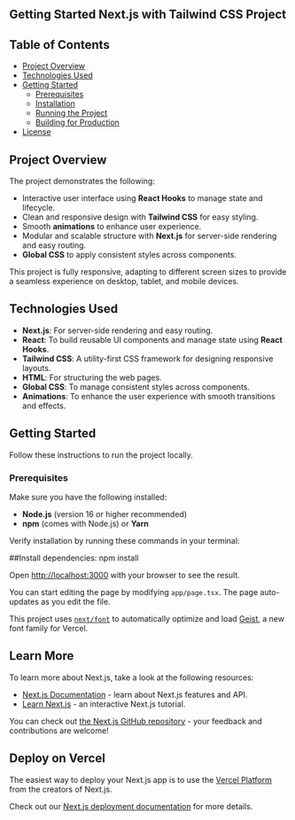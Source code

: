 

## Getting Started Next.js with Tailwind CSS Project


## Table of Contents

- [Project Overview](#project-overview)
- [Technologies Used](#technologies-used)
- [Getting Started](#getting-started)
  - [Prerequisites](#prerequisites)
  - [Installation](#installation)
  - [Running the Project](#running-the-project)
  - [Building for Production](#building-for-production)
- [License](#license)


## Project Overview

The project demonstrates the following:
- Interactive user interface using **React Hooks** to manage state and lifecycle.
- Clean and responsive design with **Tailwind CSS** for easy styling.
- Smooth **animations** to enhance user experience.
- Modular and scalable structure with **Next.js** for server-side rendering and easy routing.
- **Global CSS** to apply consistent styles across components.

This project is fully responsive, adapting to different screen sizes to provide a seamless experience on desktop, tablet, and mobile devices.

## Technologies Used

- **Next.js**: For server-side rendering and easy routing.
- **React**: To build reusable UI components and manage state using **React Hooks**.
- **Tailwind CSS**: A utility-first CSS framework for designing responsive layouts.
- **HTML**: For structuring the web pages.
- **Global CSS**: To manage consistent styles across components.
- **Animations**: To enhance the user experience with smooth transitions and effects.

## Getting Started

Follow these instructions to run the project locally.

### Prerequisites

Make sure you have the following installed:

- **Node.js** (version 16 or higher recommended)
- **npm** (comes with Node.js) or **Yarn**

Verify installation by running these commands in your terminal:

##Install dependencies:
 npm install


Open [http://localhost:3000](http://localhost:3000) with your browser to see the result.

You can start editing the page by modifying `app/page.tsx`. The page auto-updates as you edit the file.

This project uses [`next/font`](https://nextjs.org/docs/app/building-your-application/optimizing/fonts) to automatically optimize and load [Geist](https://vercel.com/font), a new font family for Vercel.

## Learn More

To learn more about Next.js, take a look at the following resources:

- [Next.js Documentation](https://nextjs.org/docs) - learn about Next.js features and API.
- [Learn Next.js](https://nextjs.org/learn) - an interactive Next.js tutorial.

You can check out [the Next.js GitHub repository](https://github.com/vercel/next.js) - your feedback and contributions are welcome!

## Deploy on Vercel

The easiest way to deploy your Next.js app is to use the [Vercel Platform](https://vercel.com/new?utm_medium=default-template&filter=next.js&utm_source=create-next-app&utm_campaign=create-next-app-readme) from the creators of Next.js.

Check out our [Next.js deployment documentation](https://nextjs.org/docs/app/building-your-application/deploying) for more details.
